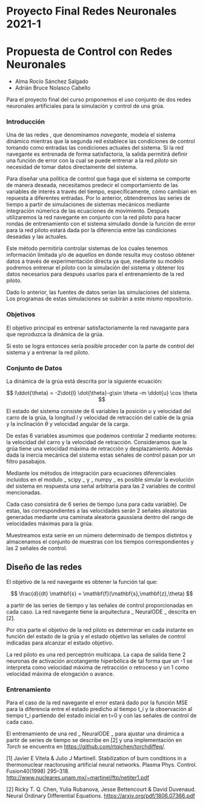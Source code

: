 # Proyecto Final Redes Neuronales 2021-1
# Propuesta de Control con Redes Neuronales

- Alma Rocío Sánchez Salgado
- Adrián Bruce Nolasco Cabello

Para el proyecto final del curso proponemos el uso conjunto de dos redes neuronales artificiales para la simulación y control de una grúa.

### Introducción

Una de las redes , que denominamos _navegante_, modela el sistema dinámico mientras que la segunda red establece las condiciones de control tomando como entradas las condiciones actuales del sistema. Si la red navegante es entrenada de forma satisfactoria, la salida permitirá definir una función de error con la cual se puede entrenar a la red _piloto_ sin necesidad de tomar datos directamente del sistema.

Para diseñar una política de control que haga que el sistema se comporte de manera deseada, necesitamos predecir el comportamiento de las variables de interés a través del tiempo, específicamente, cómo cambian en repuesta a diferentes entradas. Por lo anterior, obtendremos las series de tiempo a partir de simulaciones de sistemas mecánicos mediante integración númerica de las ecuaciones de movimiento. Después utilizaremos la red navegante en conjunto con la red piloto para hacer rondas de entrenamiento con el sistema simulado donde la función de error para la red piloto estará dada por la diferencia entre las condiciones deseadas y las actuales.

Este método permitiría controlar sistemas de los cuales tenemos información limitada y/o de aquellos en donde resulta muy costoso obtener datos a través de experimentación directa ya que, mediante su modelo podremos entrenar el _piloto_ con la simulación del sistema y obtener los datos necesarios para después usarlos para el entrenamiento de la red piloto.

Dado lo anterior, las fuentes de datos serían las simulaciones del sistema. Los programas de estas simulaciones se subirán a este mismo repositorio.

### Objetivos

El objetivo principal es entrenar satisfactoriamente la red navagante para que reproduzca la dinámica de la grúa.

Si esto se logra entonces sería posible proceder con la parte de control del sistema y a entrenar la red piloto.

### Conjunto de Datos

La dinámica de la grúa está descrita por la siguiente ecuación:
 
$$ l\ddot{\theta} = -2\dot{l} \dot{\theta}-g\sin \theta -m \ddot{u} \cos \theta $$ 
 
El estado del sistema consiste de 6 variables la posición $u$ y velocidad del carro de la grúa, la longitud $l$ y velocidad de retracción del cable de la grúa y la inclinación $\theta$ y velocidad angular de la carga.

De estas 6 variables asumimos que podemos controlar 2 mediante motores: la velocidad del carro y la velocidad de retracción. Consideramos que la grúa tiene una velocidad máxima de retracción y desplazamiento. Además dada la inercia mecánica del sistema estas señales de control pasan por un filtro pasabajos.

Mediante los métodos de integración para ecuaciones diferenciales incluidos en el modulo _ scipy _ y _ numpy _ es posible simular la evolución del sistema en respuesta una señal arbitraria para las 2 variables de control mencionadas. 

Cada caso consistirá de 6 series de tiempo (una para cada variable). De estas, las correspondientes a las velocidades serán 2 señales aleatorias generadas mediante una caminata aleatoria gaussiana dentro del rango de velocidades máximas para la grúa. 

Muestreamos esta serie en un número determinado de tiempos distintos y almacenamos el conjunto de muestras con los tiempos correspondientes y las 2 señales de control.

## Diseño de las redes

El objetivo de la red navegante es obtener la función tal que:
 
$$ \frac{d}{dt} \mathbf{s} =  \mathbf{f}(\mathbf{s},\mathbf{z},\theta) $$

a partir de las series de tiempo y las señales de control proporcionadas en cada caso. La red navegante tiene la arquitectura _ NeuralODE _ descrita en [2].

Por otra parte el objetivo de la red piloto es determinar en cada instante en función del estado de la grúa y el estado objetivo las señales de control indicadas para alcanzar el estado objetivo. 

La red piloto es una red perceptrón multicapa. La capa de salida tiene 2 neuronas de activación arcotangente hiperbólica de tal forma que un -1 se interpreta como velocidad máxima de retracción o retroceso y un 1 como velocidad máxima de elongación o avance.

### Entrenamiento

Para el caso de la red navegante el error estará dado por la función MSE para la diferencia entre el estado predicho al tiempo t_i y la observación al tiempo t_i partiendo del estado inicial en t=0 y con las señales de control de cada caso.

El entrenamiento de una red _ NeuralODE _ para ajustar una dinámica a partir de series de tiempo se describe en [2] y una implementación en _Torch_ se encuentra en https://github.com/rtqichen/torchdiffeq/. 

[1] Javier E Vitela & Julio J Martinell. Stabilization of burn conditions in a thermonuclear reactorusing artificial neural networks. Plasma Phys. Control. Fusion40(1998) 295–318.  http://www.nucleares.unam.mx/~martinel/ftp/netiter1.pdf

[2] Ricky T. Q. Chen, Yulia Rubanova, Jesse Bettencourt & David Duvenaud. Neural Ordinary Differential Equations. https://arxiv.org/pdf/1806.07366.pdf
